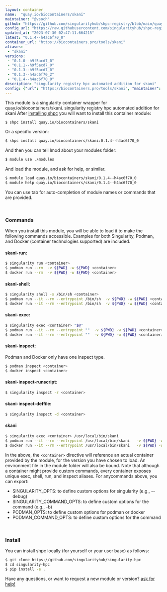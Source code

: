 ```yaml
---
layout: container
name:  "quay.io/biocontainers/skani"
maintainer: "@vsoch"
github: "https://github.com/singularityhub/shpc-registry/blob/main/quay.io/biocontainers/skani/container.yaml"
config_url: "https://raw.githubusercontent.com/singularityhub/shpc-registry/main/quay.io/biocontainers/skani/container.yaml"
updated_at: "2023-07-30 02:47:11.664215"
latest: "0.1.4--h4ac6f70_0"
container_url: "https://biocontainers.pro/tools/skani"
aliases:
 - "skani"
versions:
 - "0.1.0--h9f5acd7_0"
 - "0.1.1--h9f5acd7_0"
 - "0.1.3--h9f5acd7_0"
 - "0.1.3--h4ac6f70_2"
 - "0.1.4--h4ac6f70_0"
description: "singularity registry hpc automated addition for skani"
config: {"url": "https://biocontainers.pro/tools/skani", "maintainer": "@vsoch", "description": "singularity registry hpc automated addition for skani", "latest": {"0.1.4--h4ac6f70_0": "sha256:56977563b025868422c3c380156d4b135f931d674b7e68a41f9f8ed8fb39347f"}, "tags": {"0.1.0--h9f5acd7_0": "sha256:b3d0afd09f684cbcb92b73737db2a0f75421c008804a66ba2a3f04357076facf", "0.1.1--h9f5acd7_0": "sha256:9db3ad6c21b830bee564baca3b957f6565c0a1d177262b6e68289fe34a9c9e54", "0.1.3--h9f5acd7_0": "sha256:2ea1d3d1d3faf96963c4b7abd3d5af512b1cba1c90b01dbbc4246ba786a3c5ba", "0.1.3--h4ac6f70_2": "sha256:70f6761b55bab2c937deee47d0ef5624817b83a879e3a19c95198eabe951d232", "0.1.4--h4ac6f70_0": "sha256:56977563b025868422c3c380156d4b135f931d674b7e68a41f9f8ed8fb39347f"}, "docker": "quay.io/biocontainers/skani", "aliases": {"skani": "/usr/local/bin/skani"}}
---
```


This module is a singularity container wrapper for quay.io/biocontainers/skani.
singularity registry hpc automated addition for skani
After [installing shpc](#install) you will want to install this container module:


```bash
$ shpc install quay.io/biocontainers/skani
```

Or a specific version:

```bash
$ shpc install quay.io/biocontainers/skani:0.1.4--h4ac6f70_0
```

And then you can tell lmod about your modules folder:

```bash
$ module use ./modules
```

And load the module, and ask for help, or similar.

```bash
$ module load quay.io/biocontainers/skani/0.1.4--h4ac6f70_0
$ module help quay.io/biocontainers/skani/0.1.4--h4ac6f70_0
```

You can use tab for auto-completion of module names or commands that are provided.

<br>

### Commands

When you install this module, you will be able to load it to make the following commands accessible.
Examples for both Singularity, Podman, and Docker (container technologies supported) are included.

#### skani-run:

```bash
$ singularity run <container>
$ podman run --rm  -v ${PWD} -w ${PWD} <container>
$ docker run --rm  -v ${PWD} -w ${PWD} <container>
```

#### skani-shell:

```bash
$ singularity shell -s /bin/sh <container>
$ podman run --it --rm --entrypoint /bin/sh  -v ${PWD} -w ${PWD} <container>
$ docker run --it --rm --entrypoint /bin/sh  -v ${PWD} -w ${PWD} <container>
```

#### skani-exec:

```bash
$ singularity exec <container> "$@"
$ podman run --it --rm --entrypoint ""  -v ${PWD} -w ${PWD} <container> "$@"
$ docker run --it --rm --entrypoint ""  -v ${PWD} -w ${PWD} <container> "$@"
```

#### skani-inspect:

Podman and Docker only have one inspect type.

```bash
$ podman inspect <container>
$ docker inspect <container>
```

#### skani-inspect-runscript:

```bash
$ singularity inspect -r <container>
```

#### skani-inspect-deffile:

```bash
$ singularity inspect -d <container>
```


#### skani

```bash
$ singularity exec <container> /usr/local/bin/skani
$ podman run --it --rm --entrypoint /usr/local/bin/skani   -v ${PWD} -w ${PWD} <container> -c " $@"
$ docker run --it --rm --entrypoint /usr/local/bin/skani   -v ${PWD} -w ${PWD} <container> -c " $@"
```



In the above, the `<container>` directive will reference an actual container provided
by the module, for the version you have chosen to load. An environment file in the
module folder will also be bound. Note that although a container
might provide custom commands, every container exposes unique exec, shell, run, and
inspect aliases. For anycommands above, you can export:

 - SINGULARITY_OPTS: to define custom options for singularity (e.g., --debug)
 - SINGULARITY_COMMAND_OPTS: to define custom options for the command (e.g., -b)
 - PODMAN_OPTS: to define custom options for podman or docker
 - PODMAN_COMMAND_OPTS: to define custom options for the command

<br>

### Install

You can install shpc locally (for yourself or your user base) as follows:

```bash
$ git clone https://github.com/singularityhub/singularity-hpc
$ cd singularity-hpc
$ pip install -e .
```

Have any questions, or want to request a new module or version? [ask for help!](https://github.com/singularityhub/singularity-hpc/issues)